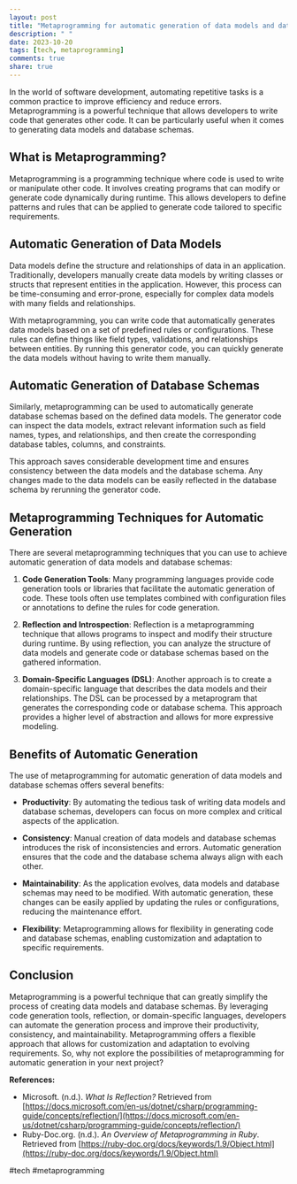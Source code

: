 ```yaml
---
layout: post
title: "Metaprogramming for automatic generation of data models and database schemas"
description: " "
date: 2023-10-20
tags: [tech, metaprogramming]
comments: true
share: true
---
```


In the world of software development, automating repetitive tasks is a common practice to improve efficiency and reduce errors. Metaprogramming is a powerful technique that allows developers to write code that generates other code. It can be particularly useful when it comes to generating data models and database schemas.

## What is Metaprogramming?

Metaprogramming is a programming technique where code is used to write or manipulate other code. It involves creating programs that can modify or generate code dynamically during runtime. This allows developers to define patterns and rules that can be applied to generate code tailored to specific requirements.

## Automatic Generation of Data Models

Data models define the structure and relationships of data in an application. Traditionally, developers manually create data models by writing classes or structs that represent entities in the application. However, this process can be time-consuming and error-prone, especially for complex data models with many fields and relationships.

With metaprogramming, you can write code that automatically generates data models based on a set of predefined rules or configurations. These rules can define things like field types, validations, and relationships between entities. By running this generator code, you can quickly generate the data models without having to write them manually.

## Automatic Generation of Database Schemas

Similarly, metaprogramming can be used to automatically generate database schemas based on the defined data models. The generator code can inspect the data models, extract relevant information such as field names, types, and relationships, and then create the corresponding database tables, columns, and constraints.

This approach saves considerable development time and ensures consistency between the data models and the database schema. Any changes made to the data models can be easily reflected in the database schema by rerunning the generator code.

## Metaprogramming Techniques for Automatic Generation

There are several metaprogramming techniques that you can use to achieve automatic generation of data models and database schemas:

1. **Code Generation Tools**: Many programming languages provide code generation tools or libraries that facilitate the automatic generation of code. These tools often use templates combined with configuration files or annotations to define the rules for code generation.

2. **Reflection and Introspection**: Reflection is a metaprogramming technique that allows programs to inspect and modify their structure during runtime. By using reflection, you can analyze the structure of data models and generate code or database schemas based on the gathered information.

3. **Domain-Specific Languages (DSL)**: Another approach is to create a domain-specific language that describes the data models and their relationships. The DSL can be processed by a metaprogram that generates the corresponding code or database schema. This approach provides a higher level of abstraction and allows for more expressive modeling.

## Benefits of Automatic Generation

The use of metaprogramming for automatic generation of data models and database schemas offers several benefits:

- **Productivity**: By automating the tedious task of writing data models and database schemas, developers can focus on more complex and critical aspects of the application.

- **Consistency**: Manual creation of data models and database schemas introduces the risk of inconsistencies and errors. Automatic generation ensures that the code and the database schema always align with each other.

- **Maintainability**: As the application evolves, data models and database schemas may need to be modified. With automatic generation, these changes can be easily applied by updating the rules or configurations, reducing the maintenance effort.

- **Flexibility**: Metaprogramming allows for flexibility in generating code and database schemas, enabling customization and adaptation to specific requirements.

## Conclusion

Metaprogramming is a powerful technique that can greatly simplify the process of creating data models and database schemas. By leveraging code generation tools, reflection, or domain-specific languages, developers can automate the generation process and improve their productivity, consistency, and maintainability. Metaprogramming offers a flexible approach that allows for customization and adaptation to evolving requirements. So, why not explore the possibilities of metaprogramming for automatic generation in your next project?

**References:**
- Microsoft. (n.d.). *What Is Reflection?* Retrieved from [https://docs.microsoft.com/en-us/dotnet/csharp/programming-guide/concepts/reflection/](https://docs.microsoft.com/en-us/dotnet/csharp/programming-guide/concepts/reflection/)
- Ruby-Doc.org. (n.d.). *An Overview of Metaprogramming in Ruby*. Retrieved from [https://ruby-doc.org/docs/keywords/1.9/Object.html](https://ruby-doc.org/docs/keywords/1.9/Object.html) 

#tech #metaprogramming